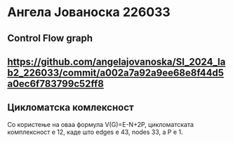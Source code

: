 # Ангела Јованоска 226033
## Control Flow graph
## https://github.com/angelajovanoska/SI_2024_lab2_226033/commit/a002a7a92a9ee68e8f44d5a0ec6f783799c52ff8
## Цикломатска комлексност
Со користење на оваа формула V(G)=E-N+2P, цикломатската комплексност е 12, каде што edges е 43, nodes 33, a P е 1.
